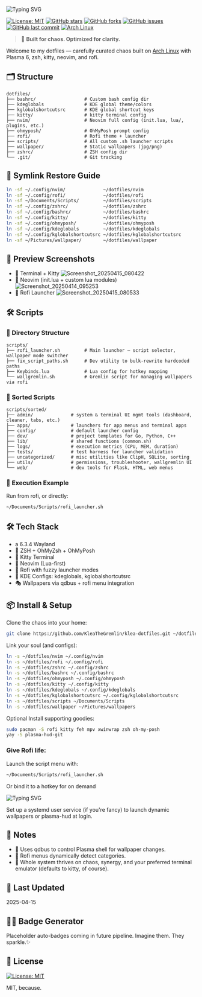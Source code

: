 ![Typing SVG](https://readme-typing-svg.demolab.com?lines=🌒+Klea's+Dotfiles;Darkmode+Gremlin+Dev+Theme)

[![License: MIT](https://img.shields.io/badge/License-MIT-yellow.svg)](https://opensource.org/licenses/MIT)
[![GitHub stars](https://img.shields.io/github/stars/klea/dotfiles?style=social)](https://github.com/klea/dotfiles/stargazers)
[![GitHub forks](https://img.shields.io/github/forks/klea/dotfiles?style=social)](https://github.com/klea/dotfiles/network)
[![GitHub issues](https://img.shields.io/github/issues/klea/dotfiles)](https://github.com/klea/dotfiles/issues)
[![GitHub last commit](https://img.shields.io/github/last-commit/klea/dotfiles)](https://github.com/klea/dotfiles/commits/main)
[![Arch Linux](https://img.shields.io/badge/Arch_Linux-1793D1?style=flat&logo=arch-linux&logoColor=white)](https://archlinux.org)

> 🧪 **Built for chaos. Optimized for clarity.**

Welcome to my dotfiles — carefully curated chaos built on [Arch Linux](https://archlinux.org) with Plasma 6, zsh, kitty, neovim, and rofi.

## 🗂️ Structure

```
dotfiles/
├── bashrc/                  # Custom bash config dir
├── kdeglobals               # KDE global theme/colors
├── kglobalshortcutsrc       # KDE global shortcut keys
├── kitty/                   # kitty terminal config
├── nvim/                    # Neovim full config (init.lua, lua/, plugins, etc.)
├── ohmyposh/                # OhMyPosh prompt config
├── rofi/                    # Rofi theme + launcher
├── scripts/                 # All custom .sh launcher scripts
├── wallpaper/               # Static wallpapers (jpg/png)
├── zshrc/                   # ZSH config dir
└── .git/                    # Git tracking
```

## 🔗 Symlink Restore Guide

```bash
ln -sf ~/.config/nvim/              ~/dotfiles/nvim
ln -sf ~/.config/rofi/              ~/dotfiles/rofi
ln -sf ~/Documents/Scripts/         ~/dotfiles/scripts
ln -sf ~/.config/zshrc/             ~/dotfiles/zshrc
ln -sf ~/.config/bashrc/            ~/dotfiles/bashrc
ln -sf ~/.config/kitty/             ~/dotfiles/kitty
ln -sf ~/.config/ohmyposh/          ~/dotfiles/ohmyposh
ln -sf ~/.config/kdeglobals         ~/dotfiles/kdeglobals
ln -sf ~/.config/kglobalshortcutsrc ~/dotfiles/kglobalshortcutsrc
ln -sf ~/Pictures/wallpaper/        ~/dotfiles/wallpaper
```

## 🎨 Preview Screenshots

- 🔹 Terminal + Kitty
![Screenshot_20250415_080422](https://github.com/user-attachments/assets/99f55ccf-8f75-4dfe-9f59-90be2afafa5e)
- 🔹 Neovim (init.lua + custom lua modules)
![Screenshot_20250414_095253](https://github.com/user-attachments/assets/bd7c8a4c-0cf3-4232-8cd6-6a194294e4a1)
- 🔹 Rofi Launcher
![Screenshot_20250415_080533](https://github.com/user-attachments/assets/63262109-d646-4639-bbd7-350b4879327a)

## 🛠️ Scripts

### 📂 Directory Structure
```
scripts/
├── rofi_launcher.sh         # Main launcher — script selector, wallpaper mode switcher
├── fix_script_paths.sh      # Dev utility to bulk-rewrite hardcoded paths
├── Keybinds.lua             # Lua config for hotkey mapping
└── wallgremlin.sh           # Gremlin script for managing wallpapers via rofi
```

### 📂 Sorted Scripts
```
scripts/sorted/
├── admin/              # system & terminal UI mgmt tools (dashboard, cleaner, tabs, etc.)
├── apps/               # launchers for app menus and terminal apps
├── config/             # default launcher config
├── dev/                # project templates for Go, Python, C++
├── lib/                # shared functions (common.sh)
├── logs/               # execution metrics (CPU, MEM, duration)
├── tests/              # test harness for launcher validation
├── uncategorized/      # misc utilities like ClipH, SQLite, sorting
├── utils/              # permissions, troubleshooter, wallgremlin UI
└── web/                # dev tools for Flask, HTML, web menus
```

### 🔧 Execution Example
Run from rofi, or directly:
```bash
~/Documents/Scripts/rofi_launcher.sh
```
## 🛠️ Tech Stack

- a 6.3.4 Wayland
- 🐚 ZSH + OhMyZsh + OhMyPosh
- 🧬 Kitty Terminal
- 🧠 Neovim (Lua-first)
- 🚀 Rofi with fuzzy launcher modes
- 🎨 KDE Configs: kdeglobals, kglobalshortcutsrc
- 🎭 Wallpapers via qdbus + rofi menu integration

## 📦 Install & Setup

Clone the chaos into your home:

```bash
git clone https://github.com/KleaTheGremlin/klea-dotfiles.git ~/dotfiles
```

Link your soul (and configs):

```bash
ln -s ~/dotfiles/nvim ~/.config/nvim
ln -s ~/dotfiles/rofi ~/.config/rofi
ln -s ~/dotfiles/zshrc ~/.config/zshrc
ln -s ~/dotfiles/bashrc ~/.config/bashrc
ln -s ~/dotfiles/ohmyposh ~/.config/ohmyposh
ln -s ~/dotfiles/kitty ~/.config/kitty
ln -s ~/dotfiles/kdeglobals ~/.config/kdeglobals
ln -s ~/dotfiles/kglobalshortcutsrc ~/.config/kglobalshortcutsrc
ln -s ~/dotfiles/scripts ~/Documents/Scripts
ln -s ~/dotfiles/wallpaper ~/Pictures/wallpapers
```

Optional Install supporting goodies:

```bash
sudo pacman -S rofi kitty feh mpv xwinwrap zsh oh-my-posh
yay -S plasma-hud-git
```

### Give Rofi life:

Launch the script menu with:

```bash
~/Documents/Scripts/rofi_launcher.sh
```

Or bind it to a hotkey for on demand

![Typing SVG](https://readme-typing-svg.demolab.com?font=Fira+Code&size=22&duration=3500&pause=800&color=00FF00&center=true&vCenter=true&width=700&lines=Set+up+a+systemd+user+service+(if+you're+fancy);to+launch+dynamic+wallpapers+or+plasma-hud+at+login)


Set up a systemd user service (if you're fancy) to launch dynamic wallpapers or plasma-hud at login.


## 📌 Notes

- 🧪 Uses qdbus to control Plasma shell for wallpaper changes.
- 🧵 Rofi menus dynamically detect categories.
- 🐉 Whole system thrives on chaos, synergy, and your preferred terminal emulator (defaults to kitty, of course).

## 📅 Last Updated
2025-04-15

## 🧙‍♀️ Badge Generator

Placeholder auto-badges coming in future pipeline. Imagine them. They sparkle.✨

## 💖 License

[![License: MIT](https://img.shields.io/badge/License-MIT-yellow.svg)](https://opensource.org/licenses/MIT)

MIT, because.




